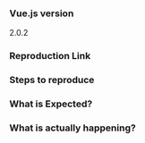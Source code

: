 <!--
中文用户请注意：

1. issue 只接受带重现的 bug 报告，请不要用来提问题！不符合要求的 issue 会被直接关闭。
2. 请尽量用英文描述你的 issue，这样能够让尽可能多的人帮到你。

Got a question?
===============
The issue list of this repo is **exclusively** for bug reports and feature requests. For simple questions, please use the following resources:

- Read the docs: https://vuejs.org/guide/
- Watch video tutorials: https://laracasts.com/series/learning-vue-step-by-step
- Ask in the Gitter chat room: https://gitter.im/vuejs/vue
- Ask on the forums: http://forum.vuejs.org/
- Look for/ask questions on stack overflow: https://stackoverflow.com/questions/ask?tags=vue.js

Reporting a bug?
================
- Try to search for your issue, it may have already been answered or even fixed in the development branch.

- Check if the issue is reproducible with the latest stable version of Vue. If you are using a pre-release, please indicate the specific version you are using.

- It is **required** that you clearly describe the steps necessary to reproduce the issue you are running into. Issues with no clear repro steps will not be triaged. If an issue labeled "need repro" receives no further input from the issue author for more than 5 days, it will be closed.

- It is recommended that you make a JSFiddle/JSBin/Codepen to demonstrate your issue. You could start with [this template](http://jsfiddle.net/5sH6A/) that already includes the latest version of Vue.

- For bugs that involves build setups, you can create a reproduction repository with steps in the README.

- If your issue is resolved but still open, don’t hesitate to close it. In case you found a solution by yourself, it could be helpful to explain how you fixed it.

Have a feature request?
=======================
Remove the template from below and provide thoughtful commentary *and code samples* on what this feature means for your product. What will it allow you to do that you can't do today? How will it make current work-arounds straightforward? What potential bugs and edge cases does it help to avoid? etc. Please keep it product-centric.
-->

<!-- BUG REPORT TEMPLATE -->
### Vue.js version
2.0.2

### Reproduction Link
<!-- A minimal JSBin, JSFiddle, Codepen, or a GitHub repository that can reproduce the bug. -->
<!-- You could start with this template: http://jsfiddle.net/df4Lnuw6/ -->

### Steps to reproduce

### What is Expected?

### What is actually happening?
